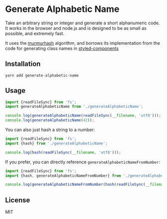 # Generate Alphabetic Name

Take an arbitrary string or integer and generate a short alphanumeric code. It works in the browser and node.js and is designed to be as small as possible, and extremely fast.

It uses the [murmurhash](https://github.com/garycourt/murmurhash-js) algorithm, and borrows its implementation from the code for generating class names in [styled-components](https://github.com/styled-components/styled-components)

## Installation

```
yarn add generate-alphabetic-name
```

## Usage

```js
import {readFileSync} from 'fs';
import generateAlphabeticName from './generateAlphabeticName';

console.log(generateAlphabeticName(readFileSync(__filename, 'utf8')));
console.log(generateAlphabeticName(42));
```

You can also just hash a string to a number:

```js
import {readFileSync} from 'fs';
import {hash} from './generateAlphabeticName';

console.log(hash(readFileSync(__filename, 'utf8')));
```

If you prefer, you can directly reference `generateAlphabeticNameFromNumber`:

```js
import {readFileSync} from 'fs';
import {hash, generateAlphabeticNameFromNumber} from './generateAlphabeticName';

console.log(generateAlphabeticNameFromNumber(hash(readFileSync(__filename, 'utf8'))));
```

## License

MIT
